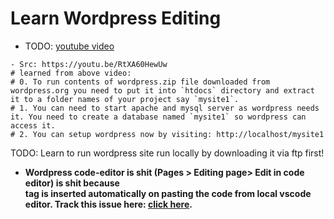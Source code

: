 # Learn Wordpress Editing

- TODO: [youtube video](https://youtu.be/e_-fl5GuZc8)

```
- Src: https://youtu.be/RtXA60HewUw
# learned from above video:
# 0. To run contents of wordpress.zip file downloaded from wordpress.org you need to put it into `htdocs` directory and extract it to a folder names of your project say `mysite1`.
# 1. You can need to start apache and mysql server as wordpress needs it. You need to create a database named `mysite1` so wordpress can access it.
# 2. You can setup wordpress now by visiting: http://localhost/mysite1
```

TODO: Learn to run wordpress site run locally by downloading it via ftp first!

- **Wordpress code-editor is shit (Pages > Editing page> Edit in code editor) is shit because <br/> tag is inserted automatically on pasting the code from local vscode editor. Track this issue here: [click here](https://github.com/WordPress/gutenberg/issues/9056).**
